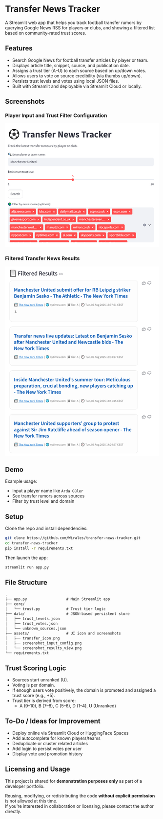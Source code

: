 # Transfer News Tracker

A Streamlit web app that helps you track football transfer rumors by querying Google News RSS for players or clubs, and showing a filtered list based on community-rated trust scores.

## Features

- Search Google News for football transfer articles by player or team.
- Displays article title, snippet, source, and publication date.
- Assigns a trust tier (A–U) to each source based on up/down votes.
- Allows users to vote on source credibility (via thumbs up/down).
- Persists trust levels and votes using local JSON files.
- Built with Streamlit and deployable via Streamlit Cloud or locally.

## Screenshots

### Player Input and Trust Filter Configuration
![Search Input](assets/screenshot_input_config.png)

### Filtered Transfer News Results
![Results View](assets/screenshot_results_view.png)

## Demo

Example usage:
- Input a player name like `Arda Güler`
- See transfer rumors across sources
- Filter by trust level and domain

## Setup

Clone the repo and install dependencies:

```bash
git clone https://github.com/Wirales/transfer-news-tracker.git
cd transfer-news-tracker
pip install -r requirements.txt
```

Then launch the app:

```bash
streamlit run app.py
```

## File Structure

```
.
├── app.py                  # Main Streamlit app
├── core/
│   └── trust.py            # Trust tier logic
├── data/                   # JSON-based persistent store
│   ├── trust_levels.json
│   ├── trust_votes.json
│   └── unknown_sources.json
├── assets/                 # UI icon and screenshots
│   ├── transfer_icon.png
│   ├── screenshot_input_config.png
│   └── screenshot_results_view.png
└── requirements.txt
```

## Trust Scoring Logic

- Sources start unranked (U).
- Voting is per domain.
- If enough users vote positively, the domain is promoted and assigned a trust score (e.g., +5).
- Trust tier is derived from score:
  - A (9–10), B (7–8), C (5–6), D (1–4), U (Unranked)

## To-Do / Ideas for Improvement

- Deploy online via Streamlit Cloud or HuggingFace Spaces
- Add autocomplete for known players/teams
- Deduplicate or cluster related articles
- Add login to persist votes per user
- Display vote and promotion history

## Licensing and Usage

This project is shared for **demonstration purposes only** as part of a developer portfolio.

Reusing, modifying, or redistributing the code **without explicit permission** is not allowed at this time.  
If you're interested in collaboration or licensing, please contact the author directly.
